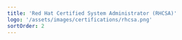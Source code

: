 ```yaml
---
title: 'Red Hat Certified System Administrator (RHCSA)'
logo: '/assets/images/certifications/rhcsa.png'
sortOrder: 2
---
```

